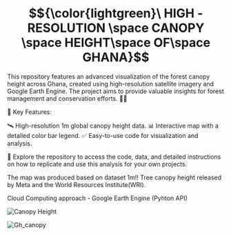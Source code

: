 # $${\color{lightgreen}\ HIGH -RESOLUTION \space CANOPY \space HEIGHT\space OF\space GHANA}$$

This repository features an advanced visualization of the forest canopy height across Ghana, created using high-resolution satellite imagery and Google Earth Engine. The project aims to provide valuable insights for forest management and conservation efforts. 🌲📏


🔗 Key Features:

🛰️ High-resolution 1m global canopy height data.
📊 Interactive map with a detailed color bar legend.
✅ Easy-to-use code for visualization and analysis.

📂 Explore the repository to access the code, data, and detailed instructions on how to replicate and use this analysis for your own projects.

The map was produced based on dataset 1m!! Tree canopy height released by Meta and the World Resources Institute(WRI).

Cloud Computing approach - Google Earth Engine (Pyhton API)



![Canopy Height](https://github.com/Jkboafo22/Canopy-Height/assets/65027196/c27f84c2-fc04-48d9-ac51-4c47cf5a4b99)


![Gh_canopy](https://github.com/Jkboafo22/Canopy-Height/assets/65027196/f5575129-2d1a-4f1a-a977-3672195cf84b) 


